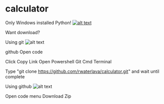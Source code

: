 # calculator
Only Windows installed Python!
[![alt text](https://raw.githubusercontent.com/rwaterlava/calculator/main/asset/Icon/icon.png)](https://raw.githubusercontent.com/rwaterlava/calculator/main/asset/Icon/icon.png)

Want download?

Using git
![alt text](https://academy.alterra.id/blog/wp-content/uploads/2022/09/Git-Logo-2Color.png)

github Open code 

Click Copy Link Open Powershell Git Cmd Terminal

Type "git clone https://github.com/rwaterlava/calculator.git" and wait until complete

Using github ![alt text](https://bpb-us-e1.wpmucdn.com/sites.northwestern.edu/dist/b/3044/files/2021/05/github.png)

Open code menu 
Download Zip
